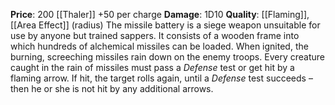 **Price**: 200 [[Thaler]] +50 per charge
**Damage**: 1D10
**Quality**: [[Flaming]], [[Area Effect]] (radius) 
The missile battery is a siege weapon unsuitable for use by anyone but trained sappers. It consists of a wooden frame into which hundreds of alchemical missiles can be loaded. When ignited, the burning, screeching missiles rain down on the enemy troops. Every creature caught in the rain of missiles must pass a *Defense* test or get hit by a flaming arrow. If hit, the target rolls again, until a *Defense* test succeeds – then he or she is not hit by any additional arrows.